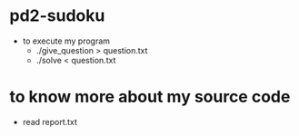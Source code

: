 # pd2-sudoku
- to execute my program
  - ./give_question > question.txt
  - ./solve < question.txt

# to know more about my source code
- read report.txt
